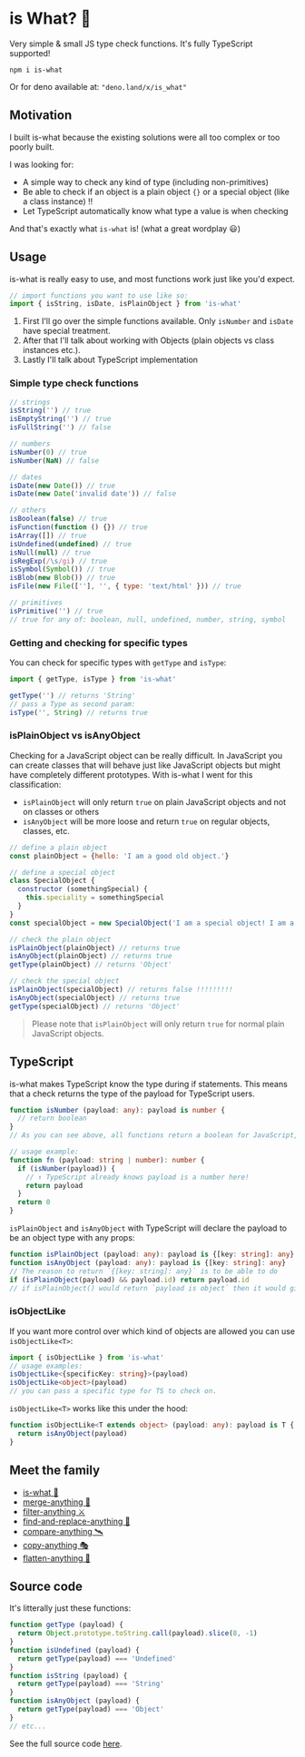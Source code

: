 # is What? 🙉

Very simple &amp; small JS type check functions. It's fully TypeScript supported!

```
npm i is-what
```

Or for deno available at: `"deno.land/x/is_what"`

## Motivation

I built is-what because the existing solutions were all too complex or too poorly built.

I was looking for:
- A simple way to check any kind of type (including non-primitives)
- Be able to check if an object is a plain object `{}` or a special object (like a class instance) ‼️
- Let TypeScript automatically know what type a value is when checking

And that's exactly what `is-what` is! (what a great wordplay 😃)

## Usage

is-what is really easy to use, and most functions work just like you'd expect.

```js
// import functions you want to use like so:
import { isString, isDate, isPlainObject } from 'is-what'
```

1. First I'll go over the simple functions available. Only `isNumber` and `isDate` have special treatment.
2. After that I'll talk about working with Objects (plain objects vs class instances etc.).
3. Lastly I'll talk about TypeScript implementation

### Simple type check functions

```js
// strings
isString('') // true
isEmptyString('') // true
isFullString('') // false

// numbers
isNumber(0) // true
isNumber(NaN) // false

// dates
isDate(new Date()) // true
isDate(new Date('invalid date')) // false

// others
isBoolean(false) // true
isFunction(function () {}) // true
isArray([]) // true
isUndefined(undefined) // true
isNull(null) // true
isRegExp(/\s/gi) // true
isSymbol(Symbol()) // true
isBlob(new Blob()) // true
isFile(new File([''], '', { type: 'text/html' })) // true

// primitives
isPrimitive('') // true
// true for any of: boolean, null, undefined, number, string, symbol
```

### Getting and checking for specific types

You can check for specific types with `getType` and `isType`:

```js
import { getType, isType } from 'is-what'

getType('') // returns 'String'
// pass a Type as second param:
isType('', String) // returns true
```

### isPlainObject vs isAnyObject

Checking for a JavaScript object can be really difficult. In JavaScript you can create classes that will behave just like JavaScript objects but might have completely different prototypes. With is-what I went for this classification:

- `isPlainObject` will only return `true` on plain JavaScript objects and not on classes or others
- `isAnyObject` will be more loose and return `true` on regular objects, classes, etc.

```js
// define a plain object
const plainObject = {hello: 'I am a good old object.'}

// define a special object
class SpecialObject {
  constructor (somethingSpecial) {
    this.speciality = somethingSpecial
  }
}
const specialObject = new SpecialObject('I am a special object! I am a class instance!!!')

// check the plain object
isPlainObject(plainObject) // returns true
isAnyObject(plainObject) // returns true
getType(plainObject) // returns 'Object'

// check the special object
isPlainObject(specialObject) // returns false !!!!!!!!!
isAnyObject(specialObject) // returns true
getType(specialObject) // returns 'Object'
```

> Please note that `isPlainObject` will only return `true` for normal plain JavaScript objects.

## TypeScript

is-what makes TypeScript know the type during if statements. This means that a check returns the type of the payload for TypeScript users.

```ts
function isNumber (payload: any): payload is number {
  // return boolean
}
// As you can see above, all functions return a boolean for JavaScript, but pass the payload type to TypeScript.

// usage example:
function fn (payload: string | number): number {
  if (isNumber(payload)) {
    // ↑ TypeScript already knows payload is a number here!
    return payload
  }
  return 0
}
```

`isPlainObject` and `isAnyObject` with TypeScript will declare the payload to be an object type with any props:

```ts
function isPlainObject (payload: any): payload is {[key: string]: any}
function isAnyObject (payload: any): payload is {[key: string]: any}
// The reason to return `{[key: string]: any}` is to be able to do
if (isPlainObject(payload) && payload.id) return payload.id
// if isPlainObject() would return `payload is object` then it would give an error at `payload.id`
```

### isObjectLike

If you want more control over which kind of objects are allowed you can use `isObjectLike<T>`:

```ts
import { isObjectLike } from 'is-what'
// usage examples:
isObjectLike<{specificKey: string}>(payload)
isObjectLike<object>(payload)
// you can pass a specific type for TS to check on.
```

`isObjectLike<T>` works like this under the hood:

```ts
function isObjectLike<T extends object> (payload: any): payload is T {
  return isAnyObject(payload)
}
```

## Meet the family

- [is-what 🙉](https://github.com/mesqueeb/is-what)
- [merge-anything 🥡](https://github.com/mesqueeb/merge-anything)
- [filter-anything ⚔️](https://github.com/mesqueeb/filter-anything)
- [find-and-replace-anything 🎣](https://github.com/mesqueeb/find-and-replace-anything)
- [compare-anything 🛰](https://github.com/mesqueeb/compare-anything)
- [copy-anything 🎭](https://github.com/mesqueeb/copy-anything)
- [flatten-anything 🏏](https://github.com/mesqueeb/flatten-anything)

## Source code

It's litterally just these functions:

```js
function getType (payload) {
  return Object.prototype.toString.call(payload).slice(8, -1)
}
function isUndefined (payload) {
  return getType(payload) === 'Undefined'
}
function isString (payload) {
  return getType(payload) === 'String'
}
function isAnyObject (payload) {
  return getType(payload) === 'Object'
}
// etc...
```

See the full source code [here](https://github.com/mesqueeb/is-what/blob/master/src/index.ts).
